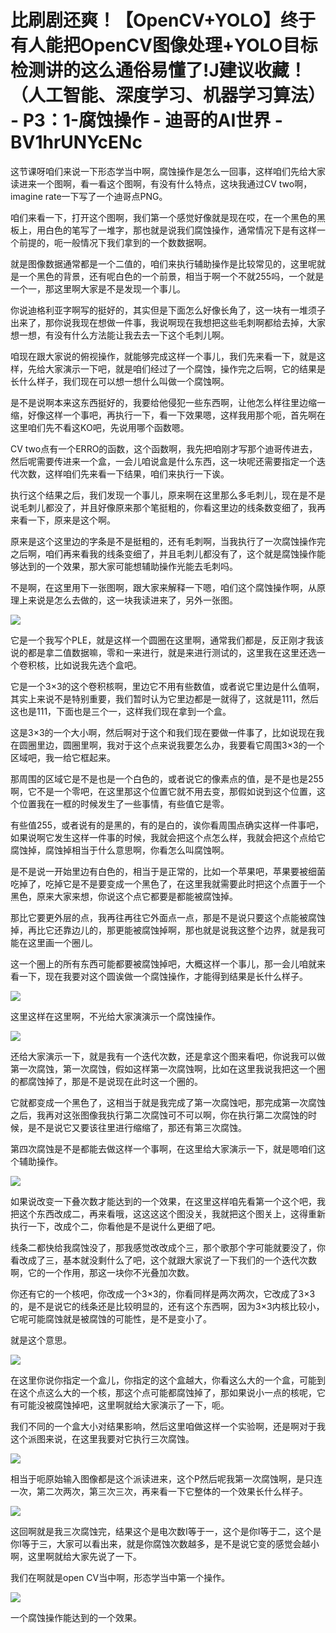 # 比刷剧还爽！【OpenCV+YOLO】终于有人能把OpenCV图像处理+YOLO目标检测讲的这么通俗易懂了!J建议收藏！（人工智能、深度学习、机器学习算法） - P3：1-腐蚀操作 - 迪哥的AI世界 - BV1hrUNYcENc

这节课呀咱们来说一下形态学当中啊，腐蚀操作是怎么一回事，这样咱们先给大家读进来一个图啊，看一看这个图啊，有没有什么特点，这块我通过CV two啊，imagine rate一下写了一个迪哥点PNG。

咱们来看一下，打开这个图啊，我们第一个感觉好像就是现在哎，在一个黑色的黑板上，用白色的笔写了一堆字，那也就是说我们腐蚀操作，通常情况下是有这样一个前提的，呃一般情况下我们拿到的一个数数据啊。

就是图像数据通常都是一个二值的，咱们来执行辅助操作是比较常见的，这里呢就是一个黑色的背景，还有呢白色的一个前景，相当于啊一个不就255吗，一个就是一个一，那这里啊大家是不是发现一个事儿。

你说迪格利亚字啊写的挺好的，其实但是下面怎么好像长角了，这一块有一堆须子出来了，那你说我现在想做一件事，我说啊现在我想把这些毛刺啊都给去掉，大家想一想，有没有什么方法能让我去去一下这个毛刺儿啊。

咱现在跟大家说的俯视操作，就能够完成这样一个事儿，我们先来看一下，就是这样，先给大家演示一下吧，就是咱们经过了一个腐蚀，操作完之后啊，它的结果是长什么样子，我们现在可以想一想什么叫做一个腐蚀啊。

是不是说啊本来这东西挺好的，我要给他侵犯一些东西啊，让他怎么样往里边缩一缩，好像这样一个事吧，再执行一下，看一下效果嗯，这样我用那个呃，首先啊在这里咱们先不看这KO吧，先说用哪个函数嗯。

CV two点有一个ERRO的函数，这个函数啊，我先把咱刚才写那个迪哥传进去，然后呢需要传进来一个盒，一会儿咱说盒是什么东西，这一块呢还需要指定一个迭代次数，这样咱们先来看一下结果，咱们来执行一下诶。

执行这个结果之后，我们发现一个事儿，原来啊在这里那么多毛刺儿，现在是不是说毛刺儿都没了，并且好像原来那个笔挺粗的，你看这里边的线条数变细了，我再来看一下，原来是这个啊。

原来是这个这里边的字条是不是挺粗的，还有毛刺啊，当我执行了一次腐蚀操作完之后啊，咱们再来看我的线条变细了，并且毛刺儿都没有了，这个就是腐蚀操作能够达到的一个效果，那大家可能想辅助操作光能去毛刺吗。

不是啊，在这里用下一张图啊，跟大家来解释一下嗯，咱们这个腐蚀操作啊，从原理上来说是怎么去做的，这一块我读进来了，另外一张图。



![](img/a6acfd226d3b4b515a745387d68acfcb_1.png)

它是一个我写个PLE，就是这样一个圆圈在这里啊，通常我们都是，反正刚才我该说的都是拿二值数据嘛，零和一来进行，就是来进行测试的，这里我在这里还选一个卷积核，比如说我先选个盒吧。

它是一个3×3的这个卷积核啊，里边它不用有些数值，或者说它里边是什么值啊，其实上来说不是特别重要，我们暂时认为它里边都是一就得了，这就是111，然后这也是111，下面也是三个一，这样我们现在拿到一个盒。

这是3×3的一个大小啊，然后啊对于这个和我们现在要做一件事了，比如说现在我在圆圈里边，圆圈里啊，我对于这个点来说我要怎么办，我要看它周围3×3的一个区域吧，我一给它框起来。

那周围的区域它是不是也是一个白色的，或者说它的像素点的值，是不是也是255啊，它不是一个零吧，在这里那这个位置它就不用去变，那假如说到这个位置，这个位置我在一框的时候发生了一些事情，有些值它是零。

有些值255，或者说有的是黑的，有的是白的，诶你看周围点确实这样一件事吧，如果说啊它发生这样一件事的时候，我就会把这个点怎么样，我就会把这个点给它腐蚀掉，腐蚀掉相当于什么意思啊，你看怎么叫腐蚀啊。

是不是说一开始里边有白色的，相当于是正常的，比如一个苹果吧，苹果要被细菌吃掉了，吃掉它是不是要变成一个黑色了，在这里我就需要此时把这个点置于一个黑色，原来大家来想，你说这个点它都要是都能被腐蚀掉。

那比它要更外层的点，我再往再往它外面点一点，那是不是说只要这个点能被腐蚀掉，再比它还靠边儿的，那更能被腐蚀掉啊，那也就是说我这整个边界，就是我可能在这里画一个圈儿。

这一个圈上的所有东西可能都要被腐蚀掉吧，大概这样一个事儿，那一会儿咱就来看一下，现在我要对这个圆诶做一个腐蚀操作，才能得到结果是长什么样子。



![](img/a6acfd226d3b4b515a745387d68acfcb_3.png)

这里这样在这里啊，不光给大家演演示一个腐蚀操作。

![](img/a6acfd226d3b4b515a745387d68acfcb_5.png)

还给大家演示一下，就是我有一个迭代次数，还是拿这个图来看吧，你说我可以做第一次腐蚀，第一次腐蚀，假如这样第一次腐蚀啊，比如在这里我说我把这一个圈的都腐蚀掉了，那是不是说现在此时这一个圈的。

它就都变成一个黑色了，这相当于就是我完成了第一次腐蚀吧，那完成第一次腐蚀之后，我再对这张图像我执行第二次腐蚀可不可以啊，你在执行第二次腐蚀的时候，是不是说它又要该往里进行缩缩了，那还有第三次腐蚀。

第四次腐蚀是不是都能去做这样一个事啊，在这里给大家演示一下，就是嗯咱们这个辅助操作。

![](img/a6acfd226d3b4b515a745387d68acfcb_7.png)

如果说改变一下叠次数才能达到的一个效果，在这里这样咱先看第一个这个吧，我把这个东西改成二，再来看哦，这这这这个图没关，我就把这个图关上，这得重新执行一下，改成个二，你看他是不是说什么更细了吧。

线条二都快给我腐蚀没了，那我感觉改改成个三，那个歌那个字可能就要没了，你看改成了三，基本就没剩什么了吧，这个就跟大家说了一下我们的一个迭代次数啊，它的一个作用，那这一块你不光叠加次数。

你还有它的一个核吧，你改成一个3×3的，你看同样是两次两次，它改成了3×3的，是不是说它的线条还是比较明显的，还有这个东西啊，因为3×3内核比较小，它呢可能腐蚀就是被腐蚀的可能性，是不是变小了。

就是这个意思。

![](img/a6acfd226d3b4b515a745387d68acfcb_9.png)

在这里你说你指定一个盒儿，你指定的这个盒越大，你看这么大的一个盒，可能到在这个点这么大的一个核，那这个点可能都腐蚀掉了，那如果说小一点的核呢，它有可能没被腐蚀掉吧，这里啊就给大家演示了一下，呃。

我们不同的一个盒大小对结果影响，然后这里咱做这样一个实验啊，还是啊对于我这个派图来说，在这里我要对它执行三次腐蚀。



![](img/a6acfd226d3b4b515a745387d68acfcb_11.png)

相当于呃原始输入图像都是这个派读进来，这个P然后呢我第一次腐蚀啊，是只连一次，第二次两次，第三次三次，再来看一下它整体的一个效果长什么样子。



![](img/a6acfd226d3b4b515a745387d68acfcb_13.png)

这回啊就是我三次腐蚀完，结果这个是电次数I等于一，这个是你I等于二，这个是你I等于三，大家可以看出来，就是你腐蚀次数越多，是不是说它变的感觉会越小啊，这里啊就给大家先说了一下。

我们在啊就是open CV当中啊，形态学当中第一个操作。

![](img/a6acfd226d3b4b515a745387d68acfcb_15.png)

一个腐蚀操作能达到的一个效果。